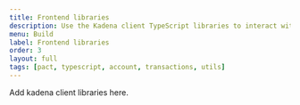 ```yaml
---
title: Frontend libraries
description: Use the Kadena client TypeScript libraries to interact with smart contracts and the Kadena blockchain.
menu: Build
label: Frontend libraries
order: 3
layout: full
tags: [pact, typescript, account, transactions, utils]
---
```


Add kadena client libraries here.